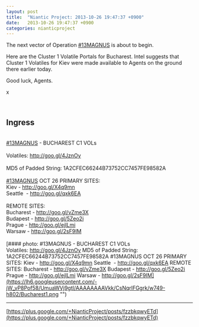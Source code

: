 ```yaml
---
layout: post
title:  "Niantic Project: 2013-10-26 19:47:37 +0900"
date:   2013-10-26 19:47:37 +0900
categories: nianticproject
---
```

The next vector of Operation [#13MAGNUS](https://plus.google.com/s/%2313MAGNUS "") is about to begin.

Here are the Cluster 1 Volatile Portals for Bucharest. Intel suggests that Cluster 1 Volatiles for Kiev were made available to Agents on the ground there earlier today.

Good luck, Agents.

x<div class="shared"><br /><h2>Ingress</h2><br /><a rel="nofollow" class="ot-hashtag" href="https://plus.google.com/s/%2313MAGNUS">#13MAGNUS</a> - BUCHAREST C1 VOLs<br /><br />Volatiles: <a href="http://goo.gl/4JznOy" class="ot-anchor">http://goo.gl/4JznOy</a><br /><br />MD5 of Padded String: 1A2CFEC66244B73752CC7457FE98582A<br /><br /><a rel="nofollow" class="ot-hashtag" href="https://plus.google.com/s/%2313MAGNUS">#13MAGNUS</a> OCT 26 PRIMARY SITES:<br />Kiev - <a href="http://goo.gl/X4q9mn" class="ot-anchor">http://goo.gl/X4q9mn</a><br />Seattle  - <a href="http://goo.gl/qxk6EA" class="ot-anchor">http://goo.gl/qxk6EA</a><br /><br />REMOTE SITES:<br />Bucharest - <a href="http://goo.gl/vZme3X" class="ot-anchor">http://goo.gl/vZme3X</a><br />Budapest - <a href="http://goo.gl/5Zeo2i" class="ot-anchor">http://goo.gl/5Zeo2i</a><br />Prague - <a href="http://goo.gl/ejILmi" class="ot-anchor">http://goo.gl/ejILmi</a><br />Warsaw - <a href="http://goo.gl/2sF9IM" class="ot-anchor">http://goo.gl/2sF9IM</a><br /><br /></div>
[#### photo: #13MAGNUS - BUCHAREST C1 VOLs
Volatiles: http://goo.gl/4JznOy
MD5 of Padded String: 1A2CFEC66244B73752CC7457FE98582A
#13MAGNUS OCT 26 PRIMARY SITES:
Kiev - http://goo.gl/X4q9mn
Seattle  - http://goo.gl/qxk6EA
REMOTE SITES:
Bucharest - http://goo.gl/vZme3X
Budapest - http://goo.gl/5Zeo2i
Prague - http://goo.gl/ejILmi
Warsaw - http://goo.gl/2sF9IM](https://lh6.googleusercontent.com/-jW_vP8Pof58/UmuaWVj9gtI/AAAAAAAAVkk/CsNqrlFGgrk/w749-h802/Bucharest1.png "")
- - -
[https://plus.google.com/+NianticProject/posts/fzzbkqwyETd](https://plus.google.com/+NianticProject/posts/fzzbkqwyETd)
